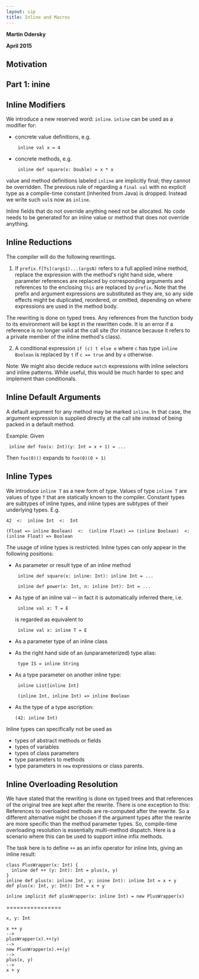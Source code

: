 ```yaml
---
layout: sip
title: Inline and Macros
---
```


__Martin Odersky__

__April 2015__


## Motivation ##

## Part 1: inine ##

## Inline Modifiers

We introduce a new reserved word: `inline`. `inline` can be used as a modifier for:

 - concrete value definitions, e.g.

        inline val x = 4

 - concrete methods, e.g.

        inline def square(x: Double) = x * x

value and method definitions labeled `inline` are implicitly final; they cannot be overridden.
The previous rule of regarding a `final val` with no explicit type as a compile-time constant
(inherited from Java) is dropped. Instead we write such `val`s now as `inline`.

Inline fields that do not override anything need not be allocated.  No
code needs to be generated for an inline value or method that does not
override anything.


## Inline Reductions

The compiler will do the following rewritings.

1. If `prefix.f[Ts](args1)...(argsN)` refers to a full applied inline
method, replace the expression with the method's right hand side,
where parameter references are replaced by corresponding arguments and
references to the enclosing `this` are replaced by `prefix`. Note that
the prefix and argument expressions are substituted as they are, so
any side effects might be duplicated, reordered, or omitted, depending on
where expressions are used in the method body.

The rewriting is done on typed trees. Any references from the function body to its
environment will be kept in the rewritten code. It is an error if a reference is
no longer valid at the call site (for instance because it refers to a private member
of the inline method's class).

2. A conditional expression `if (c) t else e` where `c` has type `inline Boolean`
is replaced by `t` if `c == true` and by `e` otherwise.

Note: We might also decide reduce `match` expressions with inline
selectors and inline patterns. While useful, this would be much harder
to spec and implement than conditionals.

## Inline Default Arguments

A default argument for any method may be marked `inline`. In that case,
the argument expression is supplied directly at the call site instead of
being packed in a default method.

Example: Given

     inline def foo(x: Int)(y: Int = x + 1) = ...

Then `foo(0)()` expands to `foo(0)(0 + 1)`

## Inline Types

We introduce `inline T` as a new form of type. Values of type `inline T` are values
of type `T` that are statically known to the compiler. Constant types are subtypes
of inline types, and inline types are subtypes of their underlying types. E.g.

    42  <:  inline Int  <:  Int

    (Float => inline Boolean)  <:  (inline Float) => (inline Boolean)  <:  (inline Float) => Boolean

The usage of inline types is restricted. Inline types can only appear in the following
positions:

 - As parameter or result type of an inline method

        inline def square(x: inline: Int): inline Int = ...

        inline def power(x: Int, n: inline Int): Int = ...

 - As type of an inline val -- in fact it is automatically inferred there, i.e.

        inline val x: T = E

   is regarded as equivalent to

        inline val x: inline T = E

 - As a parameter type of an inline class
 - As the right hand side of an (unparameterized) type alias:

        type IS = inline String

 - As a type parameter on another inline type:

        inline List[inline Int]

        (inline Int, inline Int) => inline Boolean

 - As the type of a type ascription:

       (42: inline Int)

Inline types can specifically not be used as

 - types of abstract methods or fields
 - types of variables
 - types of class parameters
 - type parameters to methods
 - type parameters in `new` expressions or class parents.


## Inline Overloading Resolution

We have stated that the rewriting is done on typed trees and that references of
the original tree are kept after the rewrite. There is one exception to this: References to
overloaded methods are re-computed after the rewrite. So a different alternative might
be chosen if the argument types after the rewrite are more specific than the method
parameter types. So, compile-time overloading resolution is essentially multi-method dispatch.
Here is a scenario where this can be used to support inline infix methods.

The task here is to define `++` as an infix operator for inline Ints, giving an inline result:

    class PlusWrapper(x: Int) {
      inline def ++ (y: Int): Int = plus(x, y)
    }
    inline def plus(x: inline Int, y: inine Int): inline Int = x + y
    def plus(x: Int, y: Int): Int = x + y

    inline implicit def plusWrapper(x: inline Int) = new PlusWrapper(x)

================

    x, y: Int

    x ++ y
    -->
    plusWrapper(x).++(y)
    -->
    new PlusWrapper(x).++(y)
    -->
    plus(x, y)
    -->
    x + y


